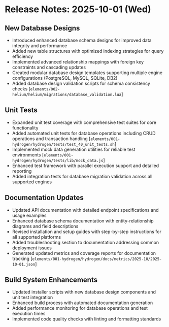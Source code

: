 # Release Notes: 2025-10-01 (Wed)

## New Database Designs

- Introduced enhanced database schema designs for improved data integrity and performance
- Added new table structures with optimized indexing strategies for query efficiency
- Implemented advanced relationship mappings with foreign key constraints and cascading updates
- Created modular database design templates supporting multiple engine configurations (PostgreSQL, MySQL, SQLite, DB2)
- Added database design validation scripts for schema consistency checks [`elements/002-helium/helium/migrations/database_validation.lua`]

## Unit Tests

- Expanded unit test coverage with comprehensive test suites for core functionality
- Added automated unit tests for database operations including CRUD operations and transaction handling [`elements/001-hydrogen/hydrogen/tests/test_40_unit_tests.sh`]
- Implemented mock data generation utilities for reliable test environments [`elements/001-hydrogen/hydrogen/tests/lib/mock_data.js`]
- Enhanced test framework with parallel execution support and detailed reporting
- Added integration tests for database migration validation across all supported engines

## Documentation Updates

- Updated API documentation with detailed endpoint specifications and usage examples
- Enhanced database schema documentation with entity-relationship diagrams and field descriptions
- Revised installation and setup guides with step-by-step instructions for all supported platforms
- Added troubleshooting section to documentation addressing common deployment issues
- Generated updated metrics and coverage reports for documentation tracking [`elements/001-hydrogen/hydrogen/docs/metrics/2025-10/2025-10-01.json`]

## Build System Enhancements

- Updated installer scripts with new database design components and unit test integration
- Enhanced build process with automated documentation generation
- Added performance monitoring for database operations and test execution times
- Implemented code quality checks with linting and formatting standards